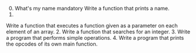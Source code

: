 0. What's my name
mandatory
Write a function that prints a name.
1.
Write a function that executes a function given as a parameter on each element of an array.
2.
Write a function that searches for an integer.
3.
Write a program that performs simple operations.
4.
Write a program that prints the opcodes of its own main function.
